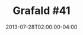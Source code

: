 ---
title: "Grafald #41"
type: "image"
date: 2013-07-28T02:00:00-04:00
draft: false
categories: ["Projects"]
image_path: "../img/2013/41.png"
alt_text: ""
is_subpage: true
---